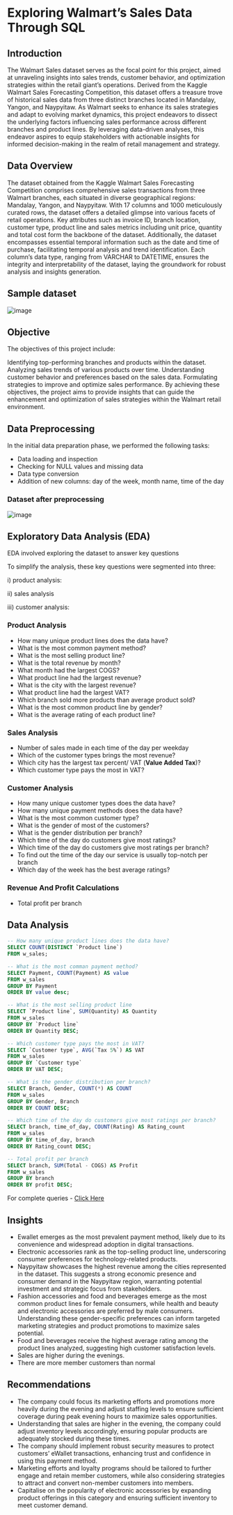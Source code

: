 # Exploring Walmart’s Sales Data Through SQL

## Introduction
The Walmart Sales dataset serves as the focal point for this project, aimed at unraveling insights into sales trends, customer behavior, and optimization strategies within the retail giant’s operations. Derived from the Kaggle Walmart Sales Forecasting Competition, this dataset offers a treasure trove of historical sales data from three distinct branches located in Mandalay, Yangon, and Naypyitaw. As Walmart seeks to enhance its sales strategies and adapt to evolving market dynamics, this project endeavors to dissect the underlying factors influencing sales performance across different branches and product lines. By leveraging data-driven analyses, this endeavor aspires to equip stakeholders with actionable insights for informed decision-making in the realm of retail management and strategy.

## Data Overview
The dataset obtained from the Kaggle Walmart Sales Forecasting Competition comprises comprehensive sales transactions from three Walmart branches, each situated in diverse geographical regions: Mandalay, Yangon, and Naypyitaw. With 17 columns and 1000 meticulously curated rows, the dataset offers a detailed glimpse into various facets of retail operations. Key attributes such as invoice ID, branch location, customer type, product line and sales metrics including unit price, quantity and total cost form the backbone of the dataset. Additionally, the dataset encompasses essential temporal information such as the date and time of purchase, facilitating temporal analysis and trend identification. Each column’s data type, ranging from VARCHAR to DATETIME, ensures the integrity and interpretability of the dataset, laying the groundwork for robust analysis and insights generation.

## Sample dataset
![image](https://github.com/Orie05/Walmart_analysis/assets/149834782/6638eed3-f0a2-4fc7-97b9-c6b1efc70c10)


## Objective
The objectives of this project include:

Identifying top-performing branches and products within the dataset.
Analyzing sales trends of various products over time.
Understanding customer behavior and preferences based on the sales data.
Formulating strategies to improve and optimize sales performance.
By achieving these objectives, the project aims to provide insights that can guide the enhancement and optimization of sales strategies within the Walmart retail environment.

## Data Preprocessing
In the initial data preparation phase, we performed the following tasks:
- Data loading and inspection
- Checking for NULL values and missing data
- Data type conversion
- Addition of new columns: day of the week, month name, time of the day

### Dataset after preprocessing
![image](https://github.com/Orie05/Walmart_analysis/assets/149834782/aad90b0a-b2fd-4c59-8a7e-ed9d48076227)


## Exploratory Data Analysis (EDA)
EDA involved exploring the dataset to answer key questions

To simplify the analysis, these key questions were segmented into three:

i) product analysis:

ii) sales analysis

iii) customer analysis:

### Product Analysis
- How many unique product lines does the data have?
- What is the most common payment method?
- What is the most selling product line?
- What is the total revenue by month?
- What month had the largest COGS?
- What product line had the largest revenue?
- What is the city with the largest revenue?
- What product line had the largest VAT?
- Which branch sold more products than average product sold?
- What is the most common product line by gender?
- What is the average rating of each product line?

### Sales Analysis
- Number of sales made in each time of the day per weekday
- Which of the customer types brings the most revenue?
- Which city has the largest tax percent/ VAT (**Value Added Tax**)?
- Which customer type pays the most in VAT?
  
### Customer Analysis
- How many unique customer types does the data have?
- How many unique payment methods does the data have?
- What is the most common customer type?
- What is the gender of most of the customers?
- What is the gender distribution per branch?
- Which time of the day do customers give most ratings?
- Which time of the day do customers give most ratings per branch?
- To find out the time of the day our service is usually top-notch per branch
- Which day of the week has the best average ratings?

### Revenue And Profit Calculations
- Total profit per branch

## Data Analysis
```sql
-- How many unique product lines does the data have?
SELECT COUNT(DISTINCT `Product line`)
FROM w_sales;
```

```sql
-- What is the most comman payment method?
SELECT Payment, COUNT(Payment) AS value
FROM w_sales
GROUP BY Payment
ORDER BY value desc;
```

```sql
-- What is the most selling product line
SELECT `Product line`, SUM(Quantity) AS Quantity
FROM w_sales
GROUP BY `Product line`
ORDER BY Quantity DESC;
```

```sql
-- Which customer type pays the most in VAT?
SELECT `Customer type`, AVG(`Tax 5%`) AS VAT
FROM w_sales
GROUP BY `Customer type`
ORDER BY VAT DESC;
```

```sql
-- What is the gender distribution per branch?
SELECT Branch, Gender, COUNT(*) AS COUNT
FROM w_sales
GROUP BY Gender, Branch
ORDER BY COUNT DESC;
```

```sql
-- Which time of the day do customers give most ratings per branch?
SELECT branch, time_of_day, COUNT(Rating) AS Rating_count
FROM w_sales
GROUP BY time_of_day, branch
ORDER BY Rating_count DESC;
```

```sql
-- Total profit per branch
SELECT branch, SUM(Total - COGS) AS Profit
FROM w_sales
GROUP BY branch
ORDER BY profit DESC;
```
For complete queries - [Click Here](https://github.com/Orie05/Walmart_analysis/blob/main/Walmart_sales.sql)

## Insights
- Ewallet emerges as the most prevalent payment method, likely due to its convenience and widespread adoption in digital transactions.
- Electronic accessories rank as the top-selling product line, underscoring consumer preferences for technology-related products.
- Naypyitaw showcases the highest revenue among the cities represented in the dataset. This suggests a strong economic presence and consumer demand in the Naypyitaw region, warranting potential investment and strategic focus from stakeholders.
- Fashion accessories and food and beverages emerge as the most common product lines for female consumers, while health and beauty and electronic accessories are preferred by male consumers. Understanding these gender-specific preferences can inform targeted marketing strategies and product promotions to maximize sales potential.
- Food and beverages receive the highest average rating among the product lines analyzed, suggesting high customer satisfaction levels.
- Sales are higher during the evenings.
- There are more member customers than normal
## Recommendations
- The company could focus its marketing efforts and promotions more heavily during the evening and adjust staffing levels to ensure sufficient coverage during peak evening hours to maximize sales opportunities.
- Understanding that sales are higher in the evening, the company could adjust inventory levels accordingly, ensuring popular products are adequately stocked during these times.
- The company should implement robust security measures to protect customers’ eWallet transactions, enhancing trust and confidence in using this payment method.
- Marketing efforts and loyalty programs should be tailored to further engage and retain member customers, while also considering strategies to attract and convert non-member customers into members.
- Capitalise on the popularity of electronic accessories by expanding product offerings in this category and ensuring sufficient inventory to meet customer demand.
